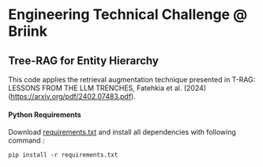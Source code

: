 # Engineering Technical Challenge @ Briink

## Tree-RAG for Entity Hierarchy

This code applies the retrieval augmentation technique presented in T-RAG: LESSONS FROM
THE LLM TRENCHES, Fatehkia et al. (2024) (https://arxiv.org/pdf/2402.07483.pdf).

#### Python Requirements

Download [requirements.txt](requirements) and install all dependencies with following command : 

    pip install -r requirements.txt

